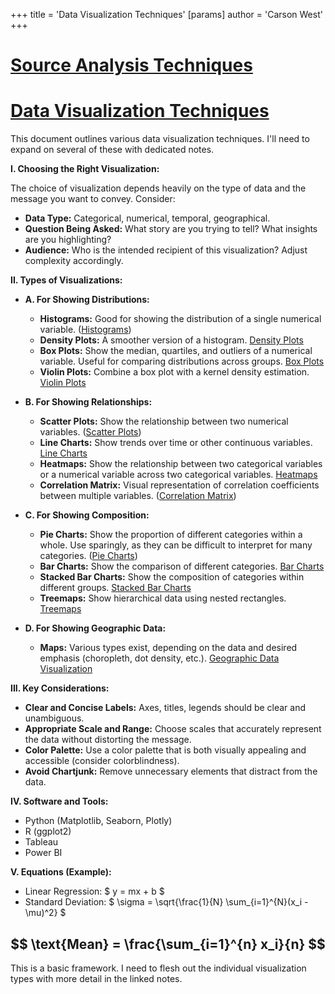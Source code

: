+++
 title = 'Data Visualization Techniques'
[params]
	author = 'Carson West'
+++
# [Source Analysis Techniques](./../source-analysis-techniques/)
# [Data Visualization Techniques](./../data-visualization-techniques/)

This document outlines various data visualization techniques.  I'll need to expand on several of these with dedicated notes.

**I. Choosing the Right Visualization:**

The choice of visualization depends heavily on the type of data and the message you want to convey.  Consider:

* **Data Type:**  Categorical, numerical, temporal, geographical.
* **Question Being Asked:** What story are you trying to tell?  What insights are you highlighting?
* **Audience:**  Who is the intended recipient of this visualization?  Adjust complexity accordingly.

**II.  Types of Visualizations:**

* **A. For Showing Distributions:**
    * **Histograms:**  Good for showing the distribution of a single numerical variable.  ([Histograms](./../histograms/))
    * **Density Plots:**  A smoother version of a histogram. [Density Plots](./../density-plots/)
    * **Box Plots:** Show the median, quartiles, and outliers of a numerical variable. Useful for comparing distributions across groups. [Box Plots](./../box-plots/)
    * **Violin Plots:** Combine a box plot with a kernel density estimation.  [Violin Plots](./../violin-plots/)

* **B. For Showing Relationships:**
    * **Scatter Plots:** Show the relationship between two numerical variables.  ([Scatter Plots](./../scatter-plots/))
    * **Line Charts:** Show trends over time or other continuous variables. [Line Charts](./../line-charts/)
    * **Heatmaps:** Show the relationship between two categorical variables or a numerical variable across two categorical variables. [Heatmaps](./../heatmaps/)
    * **Correlation Matrix:**  Visual representation of correlation coefficients between multiple variables.  ([Correlation Matrix](./../correlation-matrix/))

* **C. For Showing Composition:**
    * **Pie Charts:** Show the proportion of different categories within a whole.  Use sparingly, as they can be difficult to interpret for many categories.  ([Pie Charts](./../pie-charts/))
    * **Bar Charts:** Show the comparison of different categories.  [Bar Charts](./../bar-charts/)
    * **Stacked Bar Charts:**  Show the composition of categories within different groups. [Stacked Bar Charts](./../stacked-bar-charts/)
    * **Treemaps:** Show hierarchical data using nested rectangles. [Treemaps](./../treemaps/)

* **D. For Showing Geographic Data:**
    * **Maps:**  Various types exist, depending on the data and desired emphasis (choropleth, dot density, etc.). [Geographic Data Visualization](./../geographic-data-visualization/)


**III.  Key Considerations:**

* **Clear and Concise Labels:** Axes, titles, legends should be clear and unambiguous.
* **Appropriate Scale and Range:** Choose scales that accurately represent the data without distorting the message.
* **Color Palette:** Use a color palette that is both visually appealing and accessible (consider colorblindness).
* **Avoid Chartjunk:** Remove unnecessary elements that distract from the data.

**IV.  Software and Tools:**

* Python (Matplotlib, Seaborn, Plotly)
* R (ggplot2)
* Tableau
* Power BI


**V. Equations (Example):**

* Linear Regression:   $ y = mx + b $ 
* Standard Deviation:   $ \sigma = \sqrt{\frac{1}{N} \sum_{i=1}^{N}(x_i - \mu)^2} $ 

##  $$  \text{Mean} = \frac{\sum_{i=1}^{n} x_i}{n}  $$  
This is a basic framework.  I need to flesh out the individual visualization types with more detail in the linked notes.
